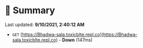 # 📖 Summary
Last updated: **9/10/2021, 2:40:12 AM**

- `GET` [https://Bhadwa-sala.toxicblte.repl.co](https://Bhadwa-sala.toxicblte.repl.co) - **Down** (147ms)
